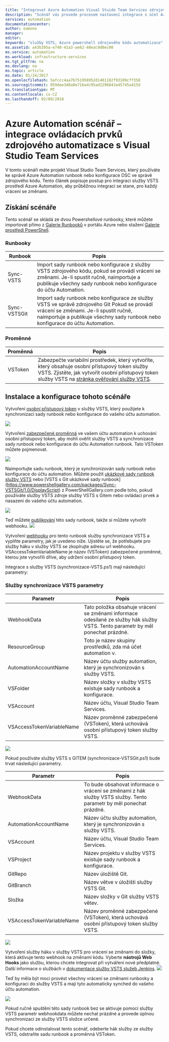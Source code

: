 ```yaml
---
title: "Integrovat Azure Automation Visual Stuido Team Services zdrojového kódu | Microsoft Docs"
description: "Scénář vás provede procesem nastavení integrace s účet Azure Automation a zdrojového kódu Visual Stuido Team Services."
services: automation
documentationcenter: 
author: eamono
manager: 
editor: 
keywords: "služby VSTS, Azure powershell zdrojového kódu automatizace"
ms.assetid: a43b395a-e740-41a3-ae62-40eac9d0ec00
ms.service: automation
ms.workload: infrastructure-services
ms.tgt_pltfrm: na
ms.devlang: na
ms.topic: article
ms.date: 01/24/2017
ms.openlocfilehash: 5afccc4aa7b751958952d1401182f93109cff358
ms.sourcegitcommit: 059dae3d8a0e716adc95ad2296843a45745a415d
ms.translationtype: MT
ms.contentlocale: cs-CZ
ms.lasthandoff: 02/09/2018
---
```

# <a name="azure-automation-scenario---automation-source-control-integration-with-visual-studio-team-services"></a>Azure Automation scénář – integrace ovládacích prvků zdrojového automatizace s Visual Studio Team Services

V tomto scénáři máte projekt Visual Studio Team Services, který používáte ke správě Azure Automation runbook nebo konfigurace DSC ve správě zdrojového kódu.
Tento článek popisuje postup pro integraci služby VSTS prostředí Azure Automation, aby průběžnou integraci se stane, pro každý vrácení se změnami.

## <a name="getting-the-scenario"></a>Získání scénáře

Tento scénář se skládá ze dvou Powershellové runbooky, které můžete importovat přímo z [Galerie Runbooků](automation-runbook-gallery.md) v portálu Azure nebo stažení [Galerie prostředí PowerShell](https://www.powershellgallery.com).

### <a name="runbooks"></a>Runbooky

Runbook | Popis| 
--------|------------|
Sync-VSTS | Import sady runbook nebo konfigurace z služby VSTS zdrojového kódu, pokud se provádí vrácení se změnami. Je-li spustit ručně, naimportuje a publikuje všechny sady runbook nebo konfigurace do účtu Automation.| 
Sync-VSTSGit | Import sady runbook nebo konfigurace ze služby VSTS ve správě zdrojového Git Pokud se provádí vrácení se změnami. Je-li spustit ručně, naimportuje a publikuje všechny sady runbook nebo konfigurace do účtu Automation.|

### <a name="variables"></a>Proměnné

Proměnná | Popis|
-----------|------------|
VSToken | Zabezpečte variabilní prostředek, který vytvoříte, který obsahuje osobní přístupový token služby VSTS. Zjistěte, jak vytvořit osobní přístupový token služby VSTS na [stránka ověřování služby VSTS](/vsts/accounts/use-personal-access-tokens-to-authenticate).
## <a name="installing-and-configuring-this-scenario"></a>Instalace a konfigurace tohoto scénáře

Vytvoření [osobní přístupový token](/vsts/accounts/use-personal-access-tokens-to-authenticate) v služby VSTS, který použijete k synchronizaci sady runbook nebo konfigurace do vašeho účtu automation.

![](media/automation-scenario-source-control-integration-with-VSTS/VSTSPersonalToken.png) 

Vytvoření [zabezpečené proměnná](automation-variables.md) ve vašem účtu automation k uchování osobní přístupový token, aby mohli ověřit služby VSTS a synchronizace sady runbook nebo konfigurace do účtu Automation runbook. Tato VSToken můžete pojmenovat. 

![](media/automation-scenario-source-control-integration-with-VSTS/VSTSTokenVariable.png)

Naimportujte sadu runbook, který je synchronizován sady runbook nebo konfigurace do účtu automation. Můžete použít [ukázkové sady runbook služby VSTS](https://www.powershellgallery.com/packages/Sync-VSTS/1.0/DisplayScript) nebo [VSTS s Git ukázkové sady runbook] (https://www.powershellgallery.com/packages/Sync-VSTSGit/1.0/DisplayScript) z PowerShellGallery.com podle toho, pokud používáte služby VSTS zdroje služby VSTS s Gitem nebo ovládací prvek a nasazení do vašeho účtu automation.

![](media/automation-scenario-source-control-integration-with-VSTS/VSTSPowerShellGallery.png)

Teď můžete [publikování](automation-creating-importing-runbook.md#publishing-a-runbook) této sady runbook, takže si můžete vytvořit webhooku. 
![](media/automation-scenario-source-control-integration-with-VSTS/VSTSPublishRunbook.png)

Vytvoření [webhooku](automation-webhooks.md) pro tento runbook služby synchronizace VSTS a vyplňte parametry, jak je uvedeno níže. Ujistěte se, že potřebujete pro služby háku v služby VSTS se zkopírujte adresu url webhooku. VSAccessTokenVariableName je název (VSToken) zabezpečené proměnné, kterou jste vytvořili dříve, aby udržení osobní přístupový token. 

Integrace s služby VSTS (synchronizace-VSTS.ps1) mají následující parametry:
### <a name="sync-vsts-parameters"></a>Služby synchronizace VSTS parametry

Parametr | Popis| 
--------|------------|
WebhookData | Tato položka obsahuje vrácení se změnami informace odesílané ze služby hák služby VSTS. Tento parametr by měl ponechat prázdné.| 
ResourceGroup | Toto je název skupiny prostředků, zda má účet automation v.|
AutomationAccountName | Název účtu služby automation, který je synchronizován s služby VSTS.|
VSFolder | Název složky v služby VSTS existuje sady runbook a konfigurace.|
VSAccount | Název účtu, Visual Studio Team Services.| 
VSAccessTokenVariableName | Název proměnné zabezpečené (VSToken), která uchovává osobní přístupový token služby VSTS.| 


![](media/automation-scenario-source-control-integration-with-VSTS/VSTSWebhook.png)

Pokud používáte služby VSTS s GITEM (synchronizace-VSTSGit.ps1) bude trvat následující parametry.

Parametr | Popis|
--------|------------|
WebhookData | To bude obsahovat informace o vrácení se změnami z hák služby VSTS služby. Tento parametr by měl ponechat prázdné.| ResourceGroup | Tento název skupiny prostředků, zda má účet automation v.|
AutomationAccountName | Název účtu služby automation, který je synchronizován s služby VSTS.|
VSAccount | Název účtu, Visual Studio Team Services.|
VSProject | Název projektu v služby VSTS existuje sady runbook a konfigurace.|
GitRepo | Název úložiště Git.|
GitBranch | Název větve v úložišti služby VSTS Git.|
Složka | Název složky v Git služby VSTS větev.|
VSAccessTokenVariableName | Název proměnné zabezpečené (VSToken), která uchovává osobní přístupový token služby VSTS.|

![](media/automation-scenario-source-control-integration-with-VSTS/VSTSGitWebhook.png)

Vytvoření služby háku v služby VSTS pro vrácení se změnami do složky, která aktivuje tento webhook na změnami kódu. Vyberte **nástrojů Web Hooks** jako službu, kterou chcete integrovat při vytváření nové předplatné. Další informace o službách v [dokumentace služby VSTS služeb Jenkins](https://www.visualstudio.com/en-us/docs/marketplace/integrate/service-hooks/get-started).
![](media/automation-scenario-source-control-integration-with-VSTS/VSTSServiceHook.png)

Teď by měla být moci provést všechny vrácení se změnami runbooky a konfiguraci do služby VSTS a mají tyto automaticky synched do vašeho účtu automation.

![](media/automation-scenario-source-control-integration-with-VSTS/VSTSSyncRunbookOutput.png)

Pokud ručně spuštění této sady runbook bez se aktivuje pomocí služby VSTS parametr webhookdata můžete nechat prázdné a provede úplnou synchronizaci ze služby VSTS složce určené.

Pokud chcete odinstalovat tento scénář, odeberte hák služby ze služby VSTS, odstraňte sadu runbook a proměnná VSToken.

